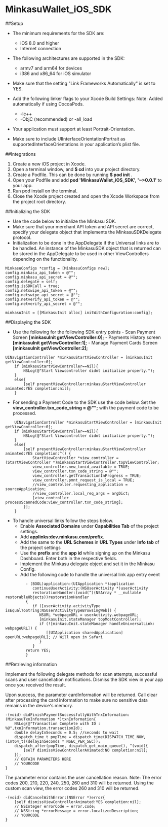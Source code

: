 # MinkasuWallet_iOS_SDK

##Setup

- The minimum requirements for the SDK are:
   - iOS 8.0 and higher
   - Internet connection
- The following architectures are supported in the SDK:
   - armv7 and arm64 for devices
   - i386 and x86_64 for iOS simulator
- Make sure that the setting "Link Frameworks Automatically" is set to YES.
- Add the following linker flags to your Xcode Build Settings:
Note: Added automatically if using CocoaPods.
   - -lc++
   - -ObjC (recommended) or -all_load

- Your application must support at least Portrait-Orientation.
- Make sure to include UIInterfaceOrientationPortrait as supportedInterfaceOrientations in your application’s plist file.

##Integrations

1. Create a new iOS project in Xcode.
2. Open a terminal window, and **$ cd** into your project directory.
3. Create a Podfile. This can be done by running **$ pod init** .
4. Open your Podfile and add **pod 'MinkasuWallet_iOS_SDK', '~>0.0.1'** to your app.
5. Run pod install on the terminal.
6. Close the Xcode project created and open the Xcode Workspace from the project root directory.

##Initializing the SDK

- Use the code below to initialize the Minkasu SDK.
- Make sure that your merchant API token and API secret are correct, specify your delegate
object that implements the MinkasuSDKDelegate protocol.
- Initialization to be done in the AppDelegate if the Universal links are to be handled. An instance of the MinkasuSDK object that is returned can be stored in the AppDelegate to be used in other ViewControllers depending on the functionality.

```
MinkasuConfigs *config = [MinkasuConfigs new];
config.minkasu_api_token = @"";
config.minkasu_api_secret = @"";
config.delegate = self;
config.isSDKCall = true;
config.netswipe_api_token = @"";
config.netswipe_api_secret = @"";
config.netverify_api_token = @"";
config.netverify_api_secret = @"";
    
minkasuInit = [[MinkasuInit alloc] initWithConfiguration:config];

```

##Displaying the SDK

- Use the following for the following SDK entry points
      - Scan Payment Screen **[minkasuInit getViewController:0];**
      - Payments History screen **[minkasuInit getViewController:1];**
      - Manage Payment Cards Screen **[minkasuInit getViewController:2];**

```
UINavigationController *minkasuStartViewController = [minkasuInit getViewController:0];
    if (minkasuStartViewController==Nil){
        NSLog(@"Start Viewcontroller didnt initialize properly.");
    }
    else{
        [self presentViewController:minkasuStartViewController animated:YES completion:nil];
    }

```

- For sending a Payment Code to the SDK use the code below. Set the **view_controller.txn_code_string = @"";** with the payment code to be processed.

```
    UINavigationController *minkasuStartViewController = [minkasuInit getViewController:0];
    if (minkasuStartViewController==Nil){
        NSLog(@"Start Viewcontroller didnt initialize properly.");
    }
    else{
        [self presentViewController:minkasuStartViewController animated:YES completion:^() {
            StartViewController *view_controller = (StartViewController *)minkasuStartViewController.topViewController;
            view_controller.new_txnid_available = TRUE;
            view_controller.txn_code_string = @"";
            view_controller.getTransactionInProgress = TRUE;
            view_controller.pmnt_request_is_local = TRUE;
            //view_controller.requesting_application = sourceApplication;
            //view_controller.local_req_args = argDict;
            [view_controller processScannedCode:view_controller.txn_code_string];
        }];
    }

```
- To handle universal links follow the steps below.
    - Enable **Associated Domains** under **Capabilities Tab** of the project settings.
    - Add **applinks:dev.minkasu.com/prefix**.
    - Add the same **<prefix>** to the **URL Schemes** in **URL Types** under **Info tab** of the project settings
    - Use the **prefix** and the **app id** while signing up on the Minkasu Dashboard. Enter both in the respective fields.
    - Implement the Minkasu delegate object and set it in the Minkasu Config.
    - Add the following code to handle the universal link app entry event 
```
         - (BOOL)application:(UIApplication *)application
            continueUserActivity:(NSUserActivity *)userActivity
            restorationHandler:(void(^)(NSArray * __nullable restorableObjects))restorationHandler
         {
            if ([userActivity.activityType isEqualToString:NSUserActivityTypeBrowsingWeb]) {
               NSURL *webpageURL = userActivity.webpageURL;
               [minkasuInit.stateManager topMostController];
               if (![minkasuInit.stateManager handleUniversalLink: webpageURL]) {
                  [[UIApplication sharedApplication] openURL:webpageURL]; // Will open in Safari
               }
            }
         return YES;
         }
```

##Retrieving information

Implement the following delegate methods for scan attempts, successful scans and user
cancellation notifications. Dismiss the SDK view in your app once you received the result.

Upon success, the parameter cardInformation will be returned. Call clear after processing
the card information to make sure no sensitive data remains in the device's memory.

```
-(void) didFinishPaymentSuccessfullyWithTnxInformation:(MinkasuTxnInformation *)txnInformation{
    NSLog(@"Transaction Complete with ID : %@",txnInformation.transactionId);
    double delayInSeconds = 0.5; //seconds to wait
    dispatch_time_t popTime = dispatch_time(DISPATCH_TIME_NOW, (int64_t)(delayInSeconds * NSEC_PER_SEC));
    dispatch_after(popTime, dispatch_get_main_queue(), ^(void){
        [self dismissViewControllerAnimated:NO completion:nil];
    });
    // OBTAIN PARAMETERS HERE
    // YOURCODE
}
```

The parameter error contains the user cancellation reason.
Note: The error codes 200, 210, 220, 240, 250, 260 and 310 will be returned. Using the
custom scan view, the error codes 260 and 310 will be returned.

```
-(void) didCancelWithError:(NSError *)error{
    [self dismissViewControllerAnimated:YES completion:nil];
    // NSInteger errorCode = error.code;
    // NSString *errorMessage = error.localizedDescription;
    // YOURCODE
}
```

